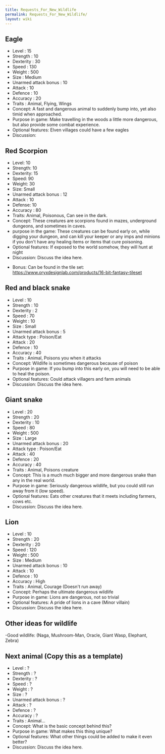 ```yaml
---
title: Requests_For_New_Wildlife
permalink: Requests_For_New_Wildlife/
layout: wiki
---
```


Eagle
-----

-   Level : 15
-   Strength : 10
-   Dexterity : 30
-   Speed : 130
-   Weight : 500
-   Size : Medium
-   Unarmed attack bonus : 10
-   Attack : 10
-   Defence : 10
-   Accuracy : 20
-   Traits : Animal, Flying, Wings
-   Concept: A fast and dangerous animal to suddenly bump into, yet also
    timid when approached.
-   Purpose in game: Make travelling in the woods a little more
    dangerous, but also provide some combat experience.
-   Optional features: Elven villages could have a few eagles
-   Discussion:

Red Scorpion
------------

-   Level: 10
-   Strength: 10
-   Dexterity: 15
-   Speed: 90
-   Weight: 30
-   Size: Small
-   Unarmed attack bonus : 12
-   Attack : 10
-   Defense: 10
-   Accuracy : 80
-   Traits: Animal, Poisonous, Can see in the dark.
-   Concept: These creatures are scorpions found in mazes, underground
    dungeons, and sometimes in caves.
-   purpose in the game: These creatures can be found early on, while
    digging your dungeon, and can kill your keeper or any imps and
    minions if you don't have any healing items or items that cure
    poisoning.
-   Optional features: If exposed to the world somehow, they will hunt
    at night
-   Discussion: Discuss the idea here.

<!-- -->

-   Bonus: Can be found in the tile set:
    <https://www.oryxdesignlab.com/products/16-bit-fantasy-tileset>

Red and black snake
-------------------

-   Level : 10
-   Strength : 10
-   Dexterity : 2
-   Speed : 70
-   Weight : 10
-   Size : Small
-   Unarmed attack bonus : 5
-   Attack type : Poison/Eat
-   Attack : 20
-   Defence : 10
-   Accuracy : 40
-   Traits : Animal, Poisons you when it attacks
-   Concept: Wildlife is sometimes dangerous because of poison
-   Purpose in game: If you bump into this early on, you will need to be
    able to heal the poison.
-   Optional features: Could attack villagers and farm animals
-   Discussion: Discuss the idea here.

Giant snake
-----------

-   Level : 20
-   Strength : 20
-   Dexterity : 10
-   Speed : 80
-   Weight : 500
-   Size : Large
-   Unarmed attack bonus : 20
-   Attack type : Poison/Eat
-   Attack : 40
-   Defence : 20
-   Accuracy : 40
-   Traits : Animal, Poisons creature
-   Concept: This is a much much bigger and more dangerous snake than
    any in the real world.
-   Purpose in game: Seriously dangerous wildlife, but you could still
    run away from it (low speed).
-   Optional features: Eats other creatures that it meets including
    farmers, cows etc.
-   Discussion: Discuss the idea here.

Lion
----

-   Level : 10
-   Strength : 20
-   Dexterity : 20
-   Speed : 120
-   Weight : 500
-   Size : Medium
-   Unarmed attack bonus : 10
-   Attack : 10
-   Defence : 10
-   Accuracy : High
-   Traits : Animal, Courage (Doesn't run away)
-   Concept: Perhaps the ultimate dangerous wildlife
-   Purpose in game: Lions are dangerous, not so trivial
-   Optional features: A pride of lions in a cave (Minor villain)
-   Discussion: Discuss the idea here.

Other ideas for wildlife
------------------------

-Good wildlife: (Naga, Mushroom-Man, Oracle, Giant Wasp, Elephant,
Zebra)

Next animal (Copy this as a template)
-------------------------------------

-   Level : ?
-   Strength : ?
-   Dexterity : ?
-   Speed : ?
-   Weight : ?
-   Size : ?
-   Unarmed attack bonus : ?
-   Attack : ?
-   Defence : ?
-   Accuracy : ?
-   Traits : Animal...
-   Concept: What is the basic concept behind this?
-   Purpose in game: What makes this thing unique?
-   Optional features: What other things could be added to make it even
    better?
-   Discussion: Discuss the idea here.

